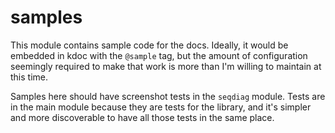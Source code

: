 # samples

This module contains sample code for the docs. Ideally, it would be embedded in kdoc
with the `@sample` tag, but the amount of configuration seemingly required to make
that work is more than I'm willing to maintain at this time.

Samples here should have screenshot tests in the `seqdiag` module. Tests are in the
main module because they are tests for the library, and it's simpler and more
discoverable to have all those tests in the same place.